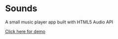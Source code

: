 # Sounds
A small music player app built with HTML5 Audio API

<a href="https://alexkazar11.github.io/Sounds/">Click here for demo</a>

